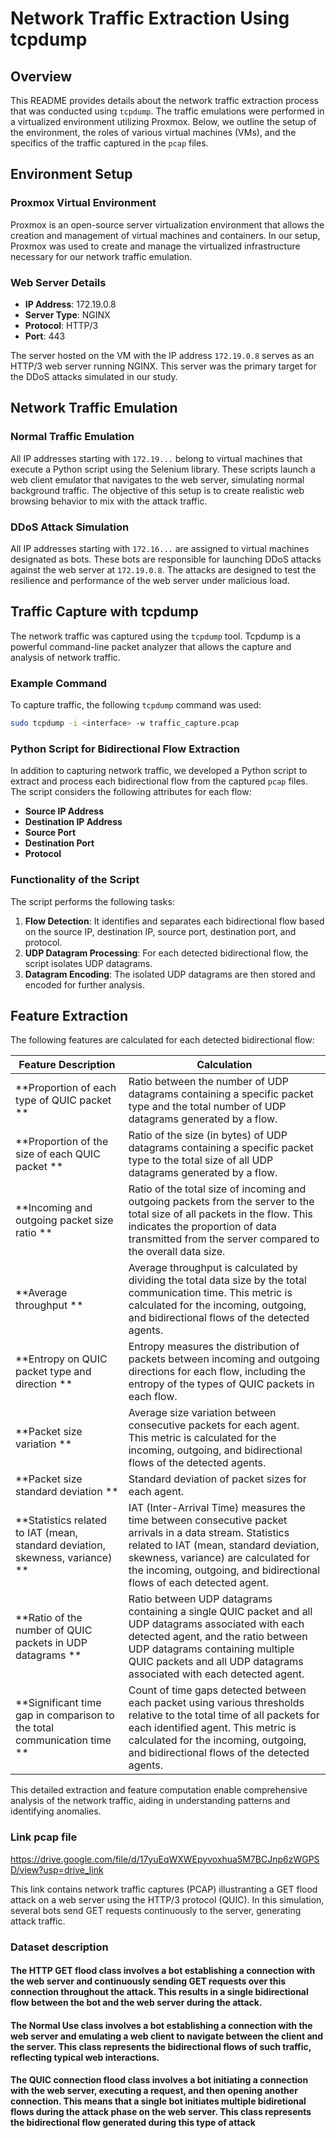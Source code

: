 # Network Traffic Extraction Using tcpdump

## Overview

This README provides details about the network traffic extraction process that was conducted using `tcpdump`. The traffic emulations were performed in a virtualized environment utilizing Proxmox. Below, we outline the setup of the environment, the roles of various virtual machines (VMs), and the specifics of the traffic captured in the `pcap` files.

## Environment Setup

### Proxmox Virtual Environment

Proxmox is an open-source server virtualization environment that allows the creation and management of virtual machines and containers. In our setup, Proxmox was used to create and manage the virtualized infrastructure necessary for our network traffic emulation.

### Web Server Details

- **IP Address**: 172.19.0.8
- **Server Type**: NGINX
- **Protocol**: HTTP/3
- **Port**: 443

The server hosted on the VM with the IP address `172.19.0.8` serves as an HTTP/3 web server running NGINX. This server was the primary target for the DDoS attacks simulated in our study.

## Network Traffic Emulation

### Normal Traffic Emulation

All IP addresses starting with `172.19...` belong to virtual machines that execute a Python script using the Selenium library. These scripts launch a web client emulator that navigates to the web server, simulating normal background traffic. The objective of this setup is to create realistic web browsing behavior to mix with the attack traffic.

### DDoS Attack Simulation

All IP addresses starting with `172.16...` are assigned to virtual machines designated as bots. These bots are responsible for launching DDoS attacks against the web server at `172.19.0.8`. The attacks are designed to test the resilience and performance of the web server under malicious load.

## Traffic Capture with tcpdump

The network traffic was captured using the `tcpdump` tool. Tcpdump is a powerful command-line packet analyzer that allows the capture and analysis of network traffic.

### Example Command

To capture traffic, the following `tcpdump` command was used:

```bash
sudo tcpdump -i <interface> -w traffic_capture.pcap
```

### Python Script for Bidirectional Flow Extraction

In addition to capturing network traffic, we developed a Python script to extract and process each bidirectional flow from the captured `pcap` files. The script considers the following attributes for each flow:

- **Source IP Address**
- **Destination IP Address**
- **Source Port**
- **Destination Port**
- **Protocol**

### Functionality of the Script

The script performs the following tasks:

1. **Flow Detection**: It identifies and separates each bidirectional flow based on the source IP, destination IP, source port, destination port, and protocol.
2. **UDP Datagram Processing**: For each detected bidirectional flow, the script isolates UDP datagrams.
3. **Datagram Encoding**: The isolated UDP datagrams are then stored and encoded for further analysis.



## Feature Extraction

The following features are calculated for each detected bidirectional flow:

| Feature Description | Calculation |
|---------------------|-------------|
| **Proportion of each type of QUIC packet ** | Ratio between the number of UDP datagrams containing a specific packet type and the total number of UDP datagrams generated by a flow. |
| **Proportion of the size of each QUIC packet ** | Ratio of the size (in bytes) of UDP datagrams containing a specific packet type to the total size of all UDP datagrams generated by a flow. |
| **Incoming and outgoing packet size ratio ** | Ratio of the total size of incoming and outgoing packets from the server to the total size of all packets in the flow. This indicates the proportion of data transmitted from the server compared to the overall data size. |
| **Average throughput ** | Average throughput is calculated by dividing the total data size by the total communication time. This metric is calculated for the incoming, outgoing, and bidirectional flows of the detected agents. |
| **Entropy on QUIC packet type and direction ** | Entropy measures the distribution of packets between incoming and outgoing directions for each flow, including the entropy of the types of QUIC packets in each flow. |
| **Packet size variation ** | Average size variation between consecutive packets for each agent. This metric is calculated for the incoming, outgoing, and bidirectional flows of the detected agents. |
| **Packet size standard deviation ** | Standard deviation of packet sizes for each agent. |
| **Statistics related to IAT (mean, standard deviation, skewness, variance) ** | IAT (Inter-Arrival Time) measures the time between consecutive packet arrivals in a data stream. Statistics related to IAT (mean, standard deviation, skewness, variance) are calculated for the incoming, outgoing, and bidirectional flows of each detected agent. |
| **Ratio of the number of QUIC packets in UDP datagrams ** | Ratio between UDP datagrams containing a single QUIC packet and all UDP datagrams associated with each detected agent, and the ratio between UDP datagrams containing multiple QUIC packets and all UDP datagrams associated with each detected agent. |
| **Significant time gap in comparison to the total communication time ** | Count of time gaps detected between each packet using various thresholds relative to the total time of all packets for each identified agent. This metric is calculated for the incoming, outgoing, and bidirectional flows of the detected agents. |

This detailed extraction and feature computation enable comprehensive analysis of the network traffic, aiding in understanding patterns and identifying anomalies.





### Link pcap file

https://drive.google.com/file/d/17yuEqWXWEpyvoxhua5M7BCJnp6zWGPSD/view?usp=drive_link


This link contains network traffic captures (PCAP) illustranting a GET flood attack on a web server using the HTTP/3 protocol (QUIC). In this simulation, several bots send GET requests continuously to the server, generating attack traffic.

### Dataset description

#### The HTTP GET flood class involves a bot establishing a connection with the web server and continuously sending GET requests over this connection throughout the attack. This results in a single bidirectional flow between the bot and the web server during the attack.

#### The Normal Use class involves a bot establishing a connection with the web server and emulating a web client to navigate between the client and the server. This class represents the bidirectional flows of such traffic, reflecting typical web interactions.

#### The QUIC connection flood class involves a bot initiating a connection with the web server, executing a request, and then opening another connection. This means that a single bot initiates multiple bidiretional flows during the attack phase on the web server. This class represents the bidirectional flow generated during this type of attack
